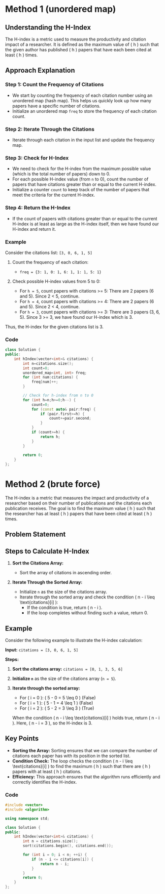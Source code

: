 # Method 1 (unordered map)

## Understanding the H-Index
The H-index is a metric used to measure the productivity and citation impact of a researcher. It is defined as the maximum value of \( h \) such that the given author has published \( h \) papers that have each been cited at least \( h \) times.

## Approach Explanation

### Step 1: Count the Frequency of Citations
- We start by counting the frequency of each citation number using an unordered map (hash map). This helps us quickly look up how many papers have a specific number of citations.
- Initialize an unordered map `freq` to store the frequency of each citation count.

### Step 2: Iterate Through the Citations
- Iterate through each citation in the input list and update the frequency map.

### Step 3: Check for H-Index
- We need to check for the H-index from the maximum possible value (which is the total number of papers) down to 0.
- For each possible H-index value (from `n` to 0), count the number of papers that have citations greater than or equal to the current H-index.
- Initialize a counter `count` to keep track of the number of papers that meet the criteria for the current H-index.

### Step 4: Return the H-Index
- If the count of papers with citations greater than or equal to the current H-index is at least as large as the H-index itself, then we have found our H-index and return it.

### Example
Consider the citations list: `[3, 0, 6, 1, 5]`

1. Count the frequency of each citation:
   - `freq = {3: 1, 0: 1, 6: 1, 1: 1, 5: 1}`

2. Check possible H-index values from 5 to 0:
   - For `h = 5`, count papers with citations >= 5: There are 2 papers (6 and 5). Since 2 < 5, continue.
   - For `h = 4`, count papers with citations >= 4: There are 2 papers (6 and 5). Since 2 < 4, continue.
   - For `h = 3`, count papers with citations >= 3: There are 3 papers (3, 6, 5). Since 3 >= 3, we have found our H-index which is 3.

Thus, the H-index for the given citations list is 3.

### Code
```cpp
class Solution {
public:
    int hIndex(vector<int>& citations) {
        int n=citations.size();
        int count=0;
        unordered_map<int, int> freq;
        for (int num:citations) {
            freq[num]++;
        }

        // Check for h-index from n to 0
        for (int h=n;h>=0;h--) {
            count=0;
            for (const auto& pair:freq) {
                if (pair.first>=h) {
                    count+=pair.second;
                }
            }
            if (count>=h) {
                return h;
            }
        }
        
        return 0;
    }
};
```

# Method 2 (brute force)
The H-index is a metric that measures the impact and productivity of a researcher based on their number of publications and the citations each publication receives. The goal is to find the maximum value \( h \) such that the researcher has at least \( h \) papers that have been cited at least \( h \) times.

## Problem Statement
## Steps to Calculate H-Index

1. **Sort the Citations Array:**
   - Sort the array of citations in ascending order.

2. **Iterate Through the Sorted Array:**
   - Initialize `n` as the size of the citations array.
   - Iterate through the sorted array and check the condition \( n - i \leq \text{citations}[i] \):
     - If the condition is true, return \( n - i \).
     - If the loop completes without finding such a value, return 0.

## Example

Consider the following example to illustrate the H-index calculation:

**Input:** `citations = [3, 0, 6, 1, 5]`

**Steps:**
1. **Sort the citations array:** `citations = [0, 1, 3, 5, 6]`
2. **Initialize `n`** as the size of the citations array (`n = 5`).
3. **Iterate through the sorted array:**
   - For \( i = 0 \): \( 5 - 0 = 5 \leq 0 \) (False)
   - For \( i = 1 \): \( 5 - 1 = 4 \leq 1 \) (False)
   - For \( i = 2 \): \( 5 - 2 = 3 \leq 3 \) (True)

   When the condition \( n - i \leq \text{citations}[i] \) holds true, return \( n - i \). Here, \( n - i = 3 \), so the H-index is 3.

## Key Points

- **Sorting the Array:** Sorting ensures that we can compare the number of citations each paper has with its position in the sorted list.
- **Condition Check:** The loop checks the condition \( n - i \leq \text{citations}[i] \) to find the maximum \( h \) such that there are \( h \) papers with at least \( h \) citations.
- **Efficiency:** This approach ensures that the algorithm runs efficiently and correctly identifies the H-index.

### Code
```cpp
#include <vector>
#include <algorithm>

using namespace std;

class Solution {
public:
    int hIndex(vector<int>& citations) {
        int n = citations.size();
        sort(citations.begin(), citations.end());

        for (int i = 0; i < n; ++i) {
            if (n - i <= citations[i]) {
                return n - i;
            }
        }
        return 0;
    }
};

```
